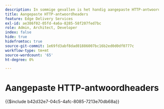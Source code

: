 ```yaml
---
description: In sommige gevallen is het handig aangepaste HTTP-antwoordheaders toe te passen op bronnen, bijvoorbeeld om CORS toe te staan. Als u kopteksten wilt specificeren, creeer of een Werkboek van Excel of een Werkboek van Google Sheets in de `/.helix omslag ` van uw website in Sharepoint of de Aandrijving van Google genoemd headers.xlsx ` in SharePoint of ` headers ` in de Aandrijving van Google.
title: Aangepaste HTTP-antwoordheaders
feature: Edge Delivery Services
exl-id: ae386f02-05fd-4a6a-8285-58f207fed7bc
role: Admin, Architect, Developer
index: false
hide: true
hidefromtoc: true
source-git-commit: 1e69fd3abf8dad01886007bc16b2ed0d0df0777c
workflow-type: tm+mt
source-wordcount: '65'
ht-degree: 0%

---
```


# Aangepaste HTTP-antwoordheaders

{{$include b42d32e7-04c5-4afc-8085-7213e70db68a}}
